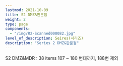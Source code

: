 ```yaml
---
lastmod: 2021-10-09
title: S2 DMZ&판문점
weight: 2
type: page
components: 
  - "/img/R2-Scanned000082.jpg"
level_of_description: Seires(시리즈)
description: "Series 2 DMZ&판문점"
---
```


S2 DMZ&MDR : 38 items 
107 ~ 180 번대까지, 188번 제외